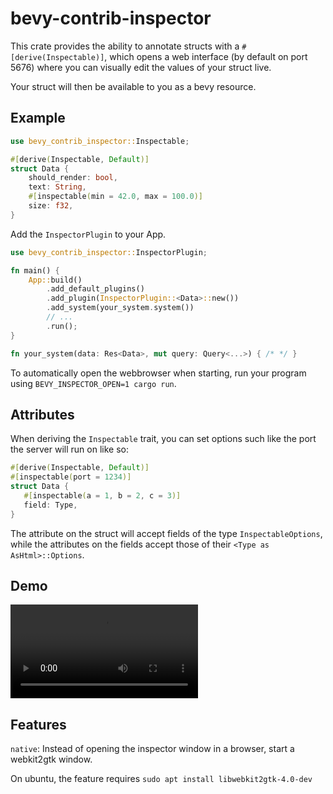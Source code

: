 # bevy-contrib-inspector

This crate provides the ability to annotate structs with a `#[derive(Inspectable)]`,
which opens a web interface (by default on port 5676) where you can visually edit the values of your struct live.

Your struct will then be available to you as a bevy resource.

## Example
```rust
use bevy_contrib_inspector::Inspectable;

#[derive(Inspectable, Default)]
struct Data {
    should_render: bool,
    text: String,
    #[inspectable(min = 42.0, max = 100.0)]
    size: f32,
}
```
Add the `InspectorPlugin` to your App.
```rust
use bevy_contrib_inspector::InspectorPlugin;

fn main() {
    App::build()
        .add_default_plugins()
        .add_plugin(InspectorPlugin::<Data>::new())
        .add_system(your_system.system())
        // ...
        .run();
}

fn your_system(data: Res<Data>, mut query: Query<...>) { /* */ }
```
To automatically open the webbrowser when starting, run your program using `BEVY_INSPECTOR_OPEN=1 cargo run`.

## Attributes
When deriving the `Inspectable` trait, you can set options such like the port the server will run on like so:
```rust
#[derive(Inspectable, Default)]
#[inspectable(port = 1234)]
struct Data {
   #[inspectable(a = 1, b = 2, c = 3)]
   field: Type,
}
```
The attribute on the struct will accept fields of the type `InspectableOptions`,
while the attributes on the fields accept those of their `<Type as AsHtml>::Options`.

## Demo

![demo video](./docs/bevy_inspector_demo.mp4)

## Features
`native`: Instead of opening the inspector window in a browser, start a webkit2gtk window.

On ubuntu, the feature requires `sudo apt install libwebkit2gtk-4.0-dev`